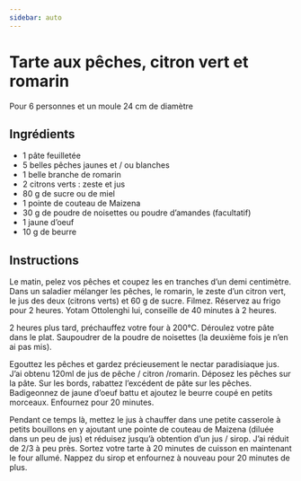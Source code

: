 ```yaml
---
sidebar: auto
---
```


# Tarte aux pêches, citron vert et romarin

Pour 6 personnes et un moule 24 cm de diamètre

## Ingrédients

- 1 pâte feuilletée
- 5 belles pêches jaunes et / ou blanches
- 1 belle branche de romarin
- 2 citrons verts : zeste et jus
- 80 g de sucre ou de miel
- 1 pointe de couteau de Maizena
- 30 g de poudre de noisettes ou poudre d’amandes (facultatif)
- 1 jaune d’oeuf
- 10 g de beurre

## Instructions

Le matin, pelez vos pêches et coupez les en tranches d’un demi centimètre. Dans un saladier mélanger les pêches, le romarin, le zeste d’un citron vert, le jus des deux (citrons verts) et 60 g de sucre. Filmez. Réservez au frigo pour 2 heures. Yotam Ottolenghi lui, conseille de 40 minutes à 2 heures.

2 heures plus tard, préchauffez votre four à 200°C. Déroulez votre pâte dans le plat. Saupoudrer de la poudre de noisettes (la deuxième fois je n’en ai pas mis).

Egouttez les pêches et gardez précieusement le nectar paradisiaque jus. J’ai obtenu 120ml de jus de pêche / citron /romarin. Déposez les pêches sur la pâte. Sur les bords, rabattez l’excédent de pâte sur les pêches. Badigeonnez de jaune d’oeuf battu et ajoutez le beurre coupé en petits morceaux. Enfournez pour 20 minutes.

Pendant ce temps là, mettez le jus à chauffer dans une petite casserole à petits bouillons en y ajoutant une pointe de couteau de Maizena (diluée dans un peu de jus) et réduisez jusqu’à obtention d’un jus / sirop. J’ai réduit de 2/3 à peu près. Sortez votre tarte à 20 minutes de cuisson en maintenant le four allumé. Nappez du sirop et enfournez à nouveau pour 20 minutes de plus.